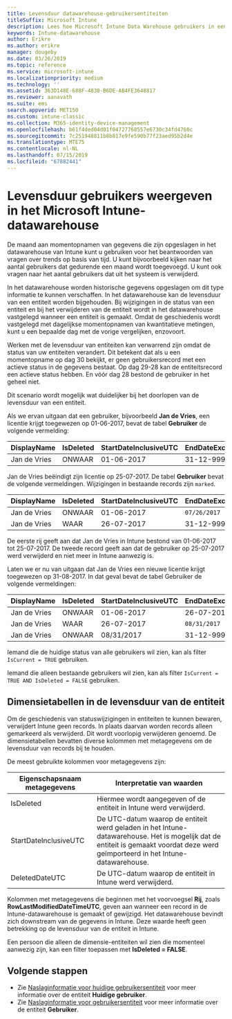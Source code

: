 ```yaml
---
title: Levensduur datawarehouse-gebruikersentiteiten
titleSuffix: Microsoft Intune
description: Lees hoe Microsoft Intune Data Warehouse gebruikers in een tijdlijn laat zien.
keywords: Intune-datawarehouse
author: Erikre
ms.author: erikre
manager: dougeby
ms.date: 03/26/2019
ms.topic: reference
ms.service: microsoft-intune
ms.localizationpriority: medium
ms.technology: ''
ms.assetid: 363D148E-688F-4830-B6DE-AB4FE3648817
ms.reviewer: aanavath
ms.suite: ems
search.appverid: MET150
ms.custom: intune-classic
ms.collection: M365-identity-device-management
ms.openlocfilehash: b61f4ded04d01f04727768557e6730c34fd4760c
ms.sourcegitcommit: 7c251948811b8b817e9fe590b77f23aed95b2d4e
ms.translationtype: MTE75
ms.contentlocale: nl-NL
ms.lasthandoff: 07/15/2019
ms.locfileid: "67882441"
---
```

# <a name="user-lifetime-representation-in-the-microsoft-intune-data-warehouse"></a>Levensduur gebruikers weergeven in het Microsoft Intune-datawarehouse

De maand aan momentopnamen van gegevens die zijn opgeslagen in het datawarehouse van Intune kunt u gebruiken voor het beantwoorden van vragen over trends op basis van tijd. U kunt bijvoorbeeld kijken naar het aantal gebruikers dat gedurende een maand wordt toegevoegd. U kunt ook vragen naar het aantal gebruikers dat uit het systeem is verwijderd.

In het datawarehouse worden historische gegevens opgeslagen om dit type informatie te kunnen verschaffen. In het datawarehouse kan de levensduur van een entiteit worden bijgehouden. Bij wijzigingen in de status van een entiteit en bij het verwijderen van de entiteit wordt in het datawarehouse vastgelegd wanneer een entiteit is gemaakt. Omdat de geschiedenis wordt vastgelegd met dagelijkse momentopnamen van kwantitatieve metingen, kunt u een bepaalde dag met de vorige vergelijken, enzovoort.

Werken met de levensduur van entiteiten kan verwarrend zijn omdat de status van uw entiteiten verandert. Dit betekent dat als u een momentopname op dag 30 bekijkt, er geen gebruikersrecord met een actieve status in de gegevens bestaat. Op dag 29-28 kan de entiteitsrecord een actieve status hebben. En vóór dag 28 bestond de gebruiker in het geheel niet.

Dit scenario wordt mogelijk wat duidelijker bij het doorlopen van de levensduur van een entiteit.

Als we ervan uitgaan dat een gebruiker, bijvoorbeeld **Jan de Vries**, een licentie krijgt toegewezen op 01-06-2017, bevat de tabel **Gebruiker** de volgende vermelding: 
 
| DisplayName | IsDeleted | StartDateInclusiveUTC | EndDateExclusiveUTC | IsCurrent 
| -- | -- | -- | -- | -- |
| Jan de Vries | ONWAAR | 01-06-2017 | 31-12-9999 | WAAR
 
Jan de Vries beëindigt zijn licentie op 25-07-2017. De tabel **Gebruiker** bevat de volgende vermeldingen. Wijzigingen in bestaande records zijn `marked`. 

| DisplayName | IsDeleted | StartDateInclusiveUTC | EndDateExclusiveUTC | IsCurrent 
| -- | -- | -- | -- | -- |
| Jan de Vries | ONWAAR | 01-06-2017 | `07/26/2017` | `FALSE` 
| Jan de Vries | WAAR | 26-07-2017 | 31-12-9999 | WAAR 

De eerste rij geeft aan dat Jan de Vries in Intune bestond van 01-06-2017 tot 25-07-2017. De tweede record geeft aan dat de gebruiker op 25-07-2017 werd verwijderd en niet meer in Intune aanwezig is.

Laten we er nu van uitgaan dat Jan de Vries een nieuwe licentie krijgt toegewezen op 31-08-2017. In dat geval bevat de tabel Gebruiker de volgende vermeldingen:
 
| DisplayName | IsDeleted | StartDateInclusiveUTC | EndDateExclusiveUTC | IsCurrent 
| -- | -- | -- | -- | -- |
| Jan de Vries | ONWAAR | 01-06-2017 | 26-07-2017 | ONWAAR 
| Jan de Vries | WAAR | 26-07-2017 | `08/31/2017` | `FALSE` 
| Jan de Vries | ONWAAR | 08/31/2017 | 31-12-9999 | WAAR 
 
Iemand die de huidige status van alle gebruikers wil zien, kan als filter `IsCurrent = TRUE` gebruiken. 
 
Iemand die alleen bestaande gebruikers wil zien, kan als filter `IsCurrent = TRUE AND IsDeleted = FALSE` gebruiken.

## <a name="dimension-tables-in-the-entity-lifetime"></a>Dimensietabellen in de levensduur van de entiteit

Om de geschiedenis van statuswijzigingen in entiteiten te kunnen bewaren, verwijdert Intune geen records. In plaats daarvan worden records alleen gemarkeerd als verwijderd. Dit wordt voorlopig verwijderen genoemd. De dimensietabellen bevatten diverse kolommen met metagegevens om de levensduur van records bij te houden. 

De meest gebruikte kolommen voor metagegevens zijn: 

| Eigenschapsnaam metagegevens  | Interpretatie van waarden |
|--|--|
| IsDeleted | Hiermee wordt aangegeven of de entiteit in Intune werd verwijderd. |
| StartDateInclusiveUTC  | De UTC-datum waarop de entiteit werd geladen in het Intune-datawarehouse. Het is mogelijk dat de entiteit is gemaakt voordat deze werd geïmporteerd in het Intune-datawarehouse. |
| DeletedDateUTC  | De UTC-datum waarop de entiteit in Intune werd verwijderd. |  

Kolommen met metagegevens die beginnen met het voorvoegsel **Rij**, zoals **RowLastModifiedDateTimeUTC**, geven aan wanneer een record in de Intune-datawarehouse is gemaakt of gewijzigd. Het datawarehouse bevindt zich downstream van de gegevens in Intune. Deze waarde heeft geen betrekking op de levensduur van de entiteit in Intune.  
 
Een persoon die alleen de dimensie-entiteiten wil zien die momenteel aanwezig zijn, kan een filter toepassen met **IsDeleted = FALSE**.

## <a name="next-steps"></a>Volgende stappen

- Zie [Naslaginformatie voor huidige gebruikersentiteit](reports-ref-current-user.md) voor meer informatie over de entiteit **Huidige gebruiker**.
- Zie [Naslaginformatie voor gebruikersentiteit](reports-ref-user.md) voor meer informatie over de entiteit **Gebruiker**.
